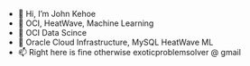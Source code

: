 - 👋 Hi, I’m John Kehoe
- 👀 OCI, HeatWave, Machine Learning
- 🌱 OCI Data Scince
- 💞️ Oracle Cloud Infrastructure, MySQL HeatWave ML
- 📫 Right here is fine otherwise exoticproblemsolver @ gmail

<!---
jwkehoe/jwkehoe is a ✨ special ✨ repository because its `README.md` (this file) appears on your GitHub profile.
You can click the Preview link to take a look at your changes.
--->
